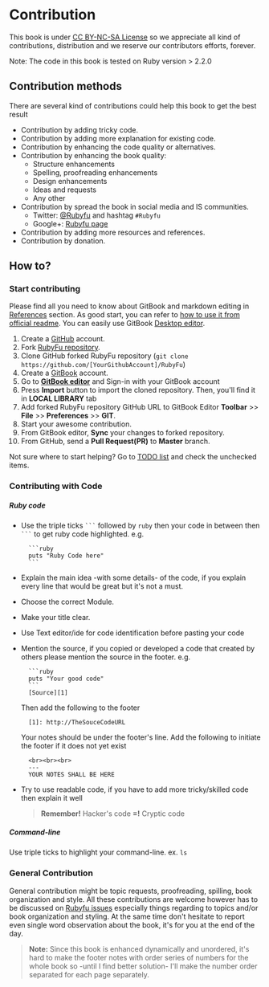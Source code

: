 # Contribution
This book is under [CC BY-NC-SA License][0] so we appreciate all kind of contributions, distribution and we reserve our contributors efforts, forever.

Note: The code in this book is tested on Ruby version > 2.2.0

## Contribution methods
There are several kind of contributions could help this book to get the best result

* Contribution by adding tricky code.
* Contribution by adding more explanation for existing code.
* Contribution by enhancing the code quality or alternatives.
* Contribution by enhancing the book quality:
    * Structure enhancements
    * Spelling, proofreading enhancements
    * Design enhancements
    * Ideas and requests
    * Any other
* Contribution by spread the book in social media and IS communities.
    * Twitter: [@Rubyfu][8] and hashtag `#Rubyfu`
    * Google+: [Rubyfu page][9]
* Contribution by adding more resources and references.
* Contribution by donation.


## How to?

### Start contributing
Please find all you need to know about GitBook and markdown editing in [References][1] section. As good start, you can refer to [how to use it from official readme][2]. You can easily use GitBook [Desktop editor][3].

1. Create a [GitHub][5] account.
2. Fork [RubyFu repository][4].
3. Clone GitHub forked RubyFu repository (`git clone https://github.com/[YourGithubAccount]/RubyFu`) 
4. Create a [GitBook][6] account.
4. Go to [**GitBook editor**][3] and Sign-in with your GitBook account
5. Press **Import** button to import the cloned repository. Then, you'll find it in **LOCAL LIBRARY** tab
3. Add forked RubyFu repository GitHub URL to GitBook Editor **Toolbar** >> **File** >> **Preferences** >> **GIT**.
4. Start your awesome contribution.
5. From GitBook editor, **Sync** your changes to forked repository.
6. From GitHub, send a **Pull Request(PR)** to **Master** branch.

Not sure where to start helping? Go to [TODO list](contributors/todo.md) and check the unchecked items.

### Contributing with Code

##### Ruby code
* Use the triple ticks ` ``` `  followed by `ruby` then your code in between then ` ``` ` to get ruby code highlighted. e.g.

        ```ruby
        puts "Ruby Code here"
        ```
* Explain the main idea -with some details- of the code, if you explain every line that would be great but it's not a must.
* Choose the correct Module.
* Make your title clear.
* Use Text editor/ide for code identification before pasting your code
* Mention the source, if you copied or developed a code that created by others please mention the source in the footer. e.g.

        ```ruby
        puts "Your good code"
        ```
        [Source][1]
    Then add the following to the footer

        [1]: http://TheSouceCodeURL

    Your notes should be under the footer's line. Add the following to initiate the footer if it does not yet exist

        <br><br><br>
        ---
        YOUR NOTES SHALL BE HERE

* Try to use readable code, if you have to add more tricky/skilled code then explain it well
    > **Remember!** Hacker's code **=!** Cryptic code


##### Command-line
Use triple ticks to highlight your command-line. ex. 
    ```
    ls
    ``` 


### General Contribution
General contribution might be topic requests, proofreading, spilling, book organization and style. All these contributions are welcome however has to be discussed on [Rubyfu issues][7] especially things regarding to topics and/or book organization and styling. At the same time don't hesitate to report even single word observation about the book, it's for you at the end of the day.


> **Note:** Since this book is enhanced dynamically and unordered, it's hard to make the footer notes with order series of numbers for the whole book so -until I find better solution- I'll make the number order separated for each page separately. 


<br><br><br>
---
[0]: https://creativecommons.org/licenses/by-nc-sa/3.0/
[1]: references/README.md
[2]: https://github.com/GitbookIO/gitbook
[3]: https://www.gitbook.com/editor
[4]: https://github.com/rubyfu/RubyFu
[5]: https://github.com
[6]: http://gitbook.com
[7]: https://github.com/rubyfu/RubyFu/issues
[8]: https://twitter.com/Rubyfu
[9]: https://plus.google.com/114358908164154763697




